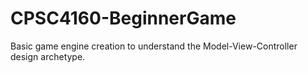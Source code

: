 # CPSC4160-BeginnerGame
Basic game engine creation to understand the Model-View-Controller design archetype. 
